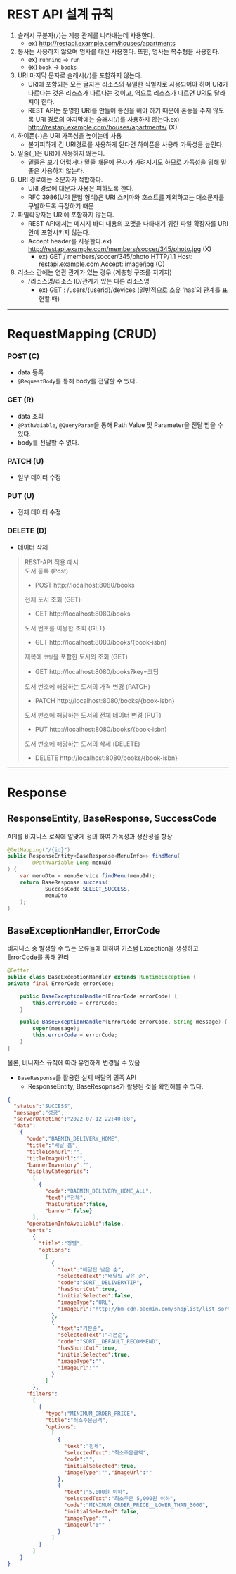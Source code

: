 # REST API 설계 규칙

1. 슬래시 구분자(`/`)는 계층 관계를 나타내는데 사용한다.
    - ex) http://restapi.example.com/houses/apartments
2. 동사는 사용하지 않으며 명사를 대신 사용한다. 또한, 명사는 복수형을 사용한다.
    - ex) `running` -> `run`
    - ex) `book` -> `books`
3. URI 마지막 문자로 슬래시(`/`)를 포함하지 않는다.
    - URI에 포함되는 모든 글자는 리소스의 유일한 식별자로 사용되어야 하며 URI가 다르다는 것은 리소스가 다르다는 것이고, 역으로 리소스가 다르면 URI도 달라져야 한다.
    - REST API는 분명한 URI를 만들어 통신을 해야 하기 때문에 혼동을 주지 않도록 URI 경로의 마지막에는 슬래시(/)를 사용하지 않는다.ex) http://restapi.example.com/houses/apartments/ (X)
4. 하이픈(`-`)은 URI 가독성을 높이는데 사용
    - 불가피하게 긴 URI경로를 사용하게 된다면 하이픈을 사용해 가독성을 높인다.
5. 밑줄(`_`)은 URI에 사용하지 않는다.
    - 밑줄은 보기 어렵거나 밑줄 때문에 문자가 가려지기도 하므로 가독성을 위해 밑줄은 사용하지 않는다.
6. URI 경로에는 소문자가 적합하다.
    - URI 경로에 대문자 사용은 피하도록 한다.
    - RFC 3986(URI 문법 형식)은 URI 스키마와 호스트를 제외하고는 대소문자를 구별하도록 규정하기 때문
7. 파일확장자는 URI에 포함하지 않는다.
    - REST API에서는 메시지 바디 내용의 포맷을 나타내기 위한 파일 확장자를 URI 안에 포함시키지 않는다.
    - Accept header를 사용한다.ex) http://restapi.example.com/members/soccer/345/photo.jpg (X)
        - ex) GET / members/soccer/345/photo HTTP/1.1 Host: restapi.example.com Accept: image/jpg (O)
8. 리소스 간에는 연관 관계가 있는 경우 (계층형 구조를 지키자)
    - /리소스명/리소스 ID/관계가 있는 다른 리소스명
        - ex) GET : /users/{userid}/devices (일반적으로 소유 ‘has’의 관계를 표현할 때)
---
# RequestMapping (CRUD)
### POST (C)
- data 등록
- `@RequestBody`를 통해 body를 전달할 수 있다.
### GET (R)
- data 조회
- `@PathVaiable`, `@QueryParam`을 통해 Path Value 및 Parameter을 전달 받을 수 있다.
- body를 전달할 수 없다.
### PATCH (U)
- 일부 데이터 수정
### PUT (U)
- 전체 데이터 수정
### DELETE (D)
- 데이터 삭제

> REST-API 적용 예시  
> 도서 등록 (Post)
> - POST http://localhost:8080/books
>
> 전체 도서 조회 (GET)
> - GET http://localhost:8080/books
>
> 도서 번호를 이용한 조회 (GET)
> - GET http://localhost:8080/books/{book-isbn}
>
> 제목에 `코딩`을 포함한 도서의 조회 (GET)
> - GET http://localhost:8080/books?key=코딩
>
> 도서 번호에 해당하는 도서의 가격 변경 (PATCH)
> - PATCH http://localhost:8080/books/{book-isbn}
>
> 도서 번호에 해당하는 도서의 전체 데이터 변경 (PUT)
> - PUT http://localhost:8080/books/{book-isbn}
>
> 도서 번호에 해당하는 도서의 삭제 (DELETE)
> - DELETE http://localhost:8080/books/{book-isbn}

---

# Response
## ResponseEntity, BaseResponse, SuccessCode
API를 비지니스 로직에 알맞게 정의 하여 가독성과 생산성을 향상
```java
@GetMapping("/{id}")
public ResponseEntity<BaseResponse<MenuInfo>> findMenu(
        @PathVariable Long menuId
) {
    var menuDto = menuService.findMenu(menuId);
    return BaseResponse.success(
            SuccessCode.SELECT_SUCCESS,
            menuDto
    );
}
```

## BaseExceptionHandler, ErrorCode
비지니스 중 발생할 수 있는 오류들에 대하여 커스텀 Exception을 생성하고 ErrorCode를 통해 관리
```java
@Getter
public class BaseExceptionHandler extends RuntimeException {
private final ErrorCode errorCode;

    public BaseExceptionHandler(ErrorCode errorCode) {
        this.errorCode = errorCode;
    }

    public BaseExceptionHandler(ErrorCode errorCode, String message) {
        super(message);
        this.errorCode = errorCode;
    }
}
```

물론, 비니지스 규칙에 따라 유연하게 변경될 수 있음

- `BaseResponse`를 활용한 실제 배달의 민족 API
    - ResponseEntity, BaseResopnse가 활용된 것을 확인해볼 수 있다.
```json
{
  "status":"SUCCESS",
  "message":"성공",
  "serverDatetime":"2022-07-12 22:40:08",
  "data":
    {
      "code":"BAEMIN_DELIVERY_HOME",
      "title":"배달 홈",
      "titleIconUrl":"",
      "titleImageUrl":"",
      "bannerInventory":"",
      "displayCategories":
        [
          {
            "code":"BAEMIN_DELIVERY_HOME_ALL",
            "text":"전체",
            "hasCuration":false,
            "banner":false}
        ],
      "operationInfoAvailable":false,
      "sorts":
        {
          "title":"정렬",
          "options":
            [
              {
                "text":"배달팁 낮은 순",
                "selectedText":"배달팁 낮은 순",
                "code":"SORT__DELIVERYTIP",
                "hasShortCut":true,
                "initialSelected":false,
                "imageType":"URL",
                "imageUrl":"http://bm-cdn.baemin.com/shoplist/list_sort_filter/delivery_tip_icon@3x.png"
              },
              {
                "text":"기본순",
                "selectedText":"기본순",
                "code":"SORT__DEFAULT_RECOMMEND",
                "hasShortCut":true,
                "initialSelected":true,
                "imageType":"",
                "imageUrl":""
              }
            ]
        },
      "filters":
        [
          {
            "type":"MINIMUM_ORDER_PRICE",
            "title":"최소주문금액",
            "options":
              [
                {
                  "text":"전체",
                  "selectedText":"최소주문금액",
                  "code":"",
                  "initialSelected":true,
                  "imageType":"","imageUrl":""
                },
                {
                  "text":"5,000원 이하",
                  "selectedText":"최소주문 5,000원 이하",
                  "code":"MINIMUM_ORDER_PRICE__LOWER_THAN_5000",
                  "initialSelected":false,
                  "imageType":"",
                  "imageUrl":""
                }
              ]
          }
        ]
    }
}
```